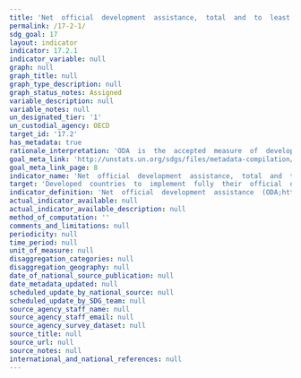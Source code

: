 ```yaml
---
title: 'Net  official  development  assistance,  total  and  to  least  developed  countries,  as  a  proportion  of  the  Organization  for  Economic  Cooperation  and  Development  (OECD)  Development  Assistance  Committee  donors  gross  national  income  (GN'
permalink: /17-2-1/
sdg_goal: 17
layout: indicator
indicator: 17.2.1
indicator_variable: null
graph: null
graph_title: null
graph_type_description: null
graph_status_notes: Assigned
variable_description: null
variable_notes: null
un_designated_tier: '1'
un_custodial_agency: OECD
target_id: '17.2'
has_metadata: true
rationale_interpretation: 'ODA  is  the  accepted  measure  of  development  co-operation,  including  both  grants  and  soft  loans  provided  by  governments  for  development  and  welfare  objectives  in  developing  countries.  UN  members  have  agreed  a  total  net  ODA  target  for  economically  advanced  countries  of  0.7%  of  GNI,  and  a  target  of  0.15-0.20%  for  ODA  to  LDCs.'
goal_meta_link: 'http://unstats.un.org/sdgs/files/metadata-compilation/Metadata-Goal-17.pdf'
goal_meta_link_page: 8
indicator_name: 'Net  official  development  assistance,  total  and  to  least  developed  countries,  as  a  proportion  of  the  Organization  for  Economic  Cooperation  and  Development  (OECD)  Development  Assistance  Committee  donors  gross  national  income  (GN'
target: 'Developed  countries  to  implement  fully  their  official  development  assistance  commitments,  including  the  commitment  by  many  developed  countries  to  achieve  the  target  of  0.7  per  cent  of  gross  national  income  for  official  devel'
indicator_definition: 'Net  official  development  assistance  (ODA;http://www.oecd.org/dac/dac-glossary.htm#ODA)  to  all  countries  on  the  DAC  List  of  ODA  Recipients  (http://www.oecd.org/dac/dac-glossary.htm#DAC_List)  and  net  official  development  assistance  to  '
actual_indicator_available: null
actual_indicator_available_description: null
method_of_computation: ''
comments_and_limitations: null
periodicity: null
time_period: null
unit_of_measure: null
disaggregation_categories: null
disaggregation_geography: null
date_of_national_source_publication: null
date_metadata_updated: null
scheduled_update_by_national_source: null
scheduled_update_by_SDG_team: null
source_agency_staff_name: null
source_agency_staff_email: null
source_agency_survey_dataset: null
source_title: null
source_url: null
source_notes: null
international_and_national_references: null  
---
```

